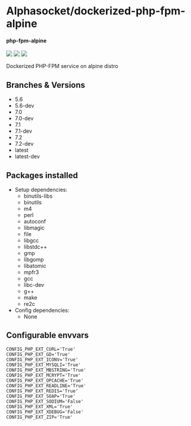# Alphasocket/dockerized-php-fpm-alpine
#### php-fpm-alpine
[![](https://travis-ci.org/AlphaSocket/dockerized-php-fpm-alpine.svg?branch=5.6 )]() [![](https://images.microbadger.com/badges/image/03192859189254/dockerized-php-fpm-alpine:5.6.svg)](https://microbadger.com/images/03192859189254/dockerized-php-fpm-alpine:5.6 ) [![](https://images.microbadger.com/badges/version/03192859189254/dockerized-php-fpm-alpine:5.6.svg)](https://microbadger.com/images/03192859189254/dockerized-php-fpm-alpine:5.6)

Dockerized PHP-FPM service on alpine distro

## Branches & Versions
- 5.6
- 5.6-dev
- 7.0
- 7.0-dev
- 7.1
- 7.1-dev
- 7.2
- 7.2-dev
- latest
- latest-dev


## Packages installed
- Setup dependencies:
  + binutils-libs
  + binutils
  + m4
  + perl
  + autoconf
  + libmagic
  + file
  + libgcc
  + libstdc++
  + gmp
  + libgomp
  + libatomic
  + mpfr3
  + gcc
  + libc-dev
  + g++
  + make
  + re2c
- Config dependencies:
  + None


## Configurable envvars
~~~
CONFIG_PHP_EXT_CURL='True'
CONFIG_PHP_EXT_GD='True'
CONFIG_PHP_EXT_ICONV='True'
CONFIG_PHP_EXT_MYSQLI='True'
CONFIG_PHP_EXT_MBSTRING='True'
CONFIG_PHP_EXT_MCRYPT='True'
CONFIG_PHP_EXT_OPCACHE='True'
CONFIG_PHP_EXT_READLINE='True'
CONFIG_PHP_EXT_REDIS='True'
CONFIG_PHP_EXT_SOAP='True'
CONFIG_PHP_EXT_SODIUM='False'
CONFIG_PHP_EXT_XML='True'
CONFIG_PHP_EXT_XDEBUG='False'
CONFIG_PHP_EXT_ZIP='True'
~~~


